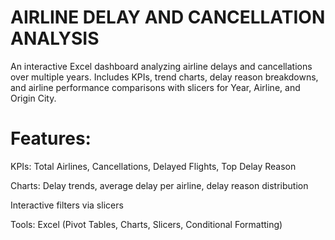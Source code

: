 
# AIRLINE DELAY AND CANCELLATION ANALYSIS
An interactive Excel dashboard analyzing airline delays and cancellations over multiple years.
Includes KPIs, trend charts, delay reason breakdowns, and airline performance comparisons with slicers for Year, Airline, and Origin City.

# Features:

KPIs: Total Airlines, Cancellations, Delayed Flights, Top Delay Reason

Charts: Delay trends, average delay per airline, delay reason distribution

Interactive filters via slicers

Tools: Excel (Pivot Tables, Charts, Slicers, Conditional Formatting)


